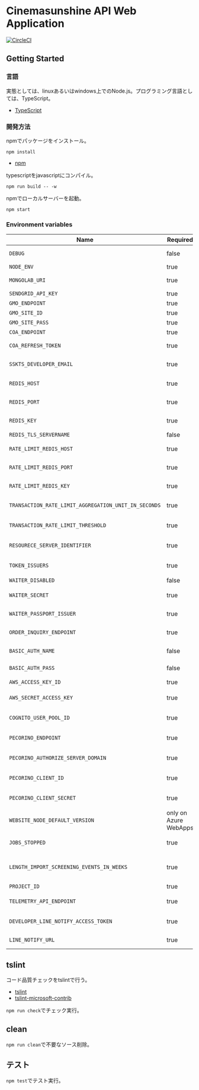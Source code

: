 # Cinemasunshine API Web Application

[![CircleCI](https://circleci.com/gh/cinemasunshine/api.svg?style=svg)](https://circleci.com/gh/cinemasunshine/api)

## Getting Started

### 言語

実態としては、linuxあるいはwindows上でのNode.js。プログラミング言語としては、TypeScript。

* [TypeScript](https://www.typescriptlang.org/)

### 開発方法

npmでパッケージをインストール。

```shell
npm install
```

* [npm](https://www.npmjs.com/)

typescriptをjavascriptにコンパイル。

```shell
npm run build -- -w
```

npmでローカルサーバーを起動。

```shell
npm start
```

### Environment variables

| Name                                                 | Required              | Value       | Purpose                                    |
| ---------------------------------------------------- | --------------------- | ----------- | ------------------------------------------ |
| `DEBUG`                                              | false                 | sskts-api:* | Debug                                      |
| `NODE_ENV`                                           | true                  |             | environment name                           |
| `MONGOLAB_URI`                                       | true                  |             | MongoDB connection URI                     |
| `SENDGRID_API_KEY`                                   | true                  |             | SendGrid API Key                           |
| `GMO_ENDPOINT`                                       | true                  |             | GMO API endpoint                           |
| `GMO_SITE_ID`                                        | true                  |             | GMO SiteID                                 |
| `GMO_SITE_PASS`                                      | true                  |             | GMO SitePass                               |
| `COA_ENDPOINT`                                       | true                  |             | COA API endpoint                           |
| `COA_REFRESH_TOKEN`                                  | true                  |             | COA API refresh token                      |
| `SSKTS_DEVELOPER_EMAIL`                              | true                  |             | 開発者通知用メールアドレス                 |
| `REDIS_HOST`                                         | true                  |             | 在庫状況保管用Redis Cache host             |
| `REDIS_PORT`                                         | true                  |             | 在庫状況保管用Redis Cache port             |
| `REDIS_KEY`                                          | true                  |             | 在庫状況保管用Redis Cache key              |
| `REDIS_TLS_SERVERNAME`                               | false                 |             | Redis Cache host                           |
| `RATE_LIMIT_REDIS_HOST`                              | true                  |             | レート制限用Redis Cache host               |
| `RATE_LIMIT_REDIS_PORT`                              | true                  |             | レート制限用Redis Cache port               |
| `RATE_LIMIT_REDIS_KEY`                               | true                  |             | レート制限用Redis Cache key                |
| `TRANSACTION_RATE_LIMIT_AGGREGATION_UNIT_IN_SECONDS` | true                  |             | 進行取引レート制限単位(秒)                 |
| `TRANSACTION_RATE_LIMIT_THRESHOLD`                   | true                  |             | 進行取引レート制限閾値                     |
| `RESOURECE_SERVER_IDENTIFIER`                        | true                  |             | リソースサーバーとしての固有識別子         |
| `TOKEN_ISSUERS`                                      | true                  |             | トークン発行者リスト(コンマつなぎ)         |
| `WAITER_DISABLED`                                    | false                 | 1 or 0      | WAITER Disable Flag                        |
| `WAITER_SECRET`                                      | true                  |             | WAITER許可証トークン秘密鍵                 |
| `WAITER_PASSPORT_ISSUER`                             | true                  |             | WAITER Pasport Issuer                      |
| `ORDER_INQUIRY_ENDPOINT`                             | true                  |             | 注文照会URLエンドポイント                  |
| `BASIC_AUTH_NAME`                                    | false                 |             | Basic authentication user name             |
| `BASIC_AUTH_PASS`                                    | false                 |             | Basic authentication user password         |
| `AWS_ACCESS_KEY_ID`                                  | true                  |             | AWSアクセスキー                            |
| `AWS_SECRET_ACCESS_KEY`                              | true                  |             | AWSシークレットアクセスキー                |
| `COGNITO_USER_POOL_ID`                               | true                  |             | CognitoユーザープールID             ID     |
| `PECORINO_ENDPOINT`                                  | true                  |             | PecorinoAPIエンドポイント                  |
| `PECORINO_AUTHORIZE_SERVER_DOMAIN`                   | true                  |             | Pecorino認可サーバードメイン               |
| `PECORINO_CLIENT_ID`                                 | true                  |             | PecorinoAPIクライアントID                  |
| `PECORINO_CLIENT_SECRET`                             | true                  |             | PecorinoAPIクライアントシークレット        |
| `WEBSITE_NODE_DEFAULT_VERSION`                       | only on Azure WebApps |             | Node.js version                            |
| `JOBS_STOPPED`                                       | true                  | 1 or 0      | 非同期ジョブ停止フラグ                     |
| `LENGTH_IMPORT_SCREENING_EVENTS_IN_WEEKS`            | true                  |             | 上映イベントを何週間後までインポートするか |
| `PROJECT_ID`                                         | true                  |             | Cinerino Project ID                        |
| `TELEMETRY_API_ENDPOINT`                             | true                  |             | CinerinoTelemetryエンドポイント            |
| `DEVELOPER_LINE_NOTIFY_ACCESS_TOKEN`                 | true                  |             | 開発者LINE通知アクセストークン             |
| `LINE_NOTIFY_URL`                                    | true                  |             | https://notify-api.line.me/api/notify      |

## tslint

コード品質チェックをtslintで行う。

* [tslint](https://github.com/palantir/tslint)
* [tslint-microsoft-contrib](https://github.com/Microsoft/tslint-microsoft-contrib)

`npm run check`でチェック実行。

## clean

`npm run clean`で不要なソース削除。

## テスト

`npm test`でテスト実行。
